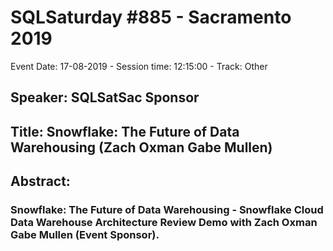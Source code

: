 # SQLSaturday #885 - Sacramento 2019
Event Date: 17-08-2019 - Session time: 12:15:00 - Track: Other
## Speaker: SQLSatSac Sponsor
## Title: Snowflake: The Future of Data Warehousing (Zach Oxman  Gabe Mullen)
## Abstract:
### Snowflake: The Future of Data Warehousing - Snowflake Cloud Data Warehouse Architecture Review  Demo with Zach Oxman  Gabe Mullen (Event Sponsor).
